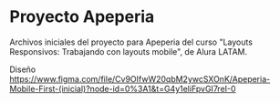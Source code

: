 # Proyecto Apeperia

Archivos iniciales del proyecto para Apeperia del curso "Layouts Responsivos: Trabajando con layouts mobile", de Alura LATAM.

Diseño https://www.figma.com/file/Cv9OIfwW20qbM2ywcSXOnK/Apeperia-Mobile-First-(inicial)?node-id=0%3A1&t=G4y1eliFpvGI7reI-0